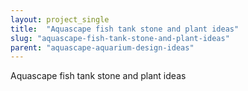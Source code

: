 ```yaml
---
layout: project_single
title:  "Aquascape fish tank stone and plant ideas"
slug: "aquascape-fish-tank-stone-and-plant-ideas"
parent: "aquascape-aquarium-design-ideas"
---
```

Aquascape fish tank stone and plant ideas